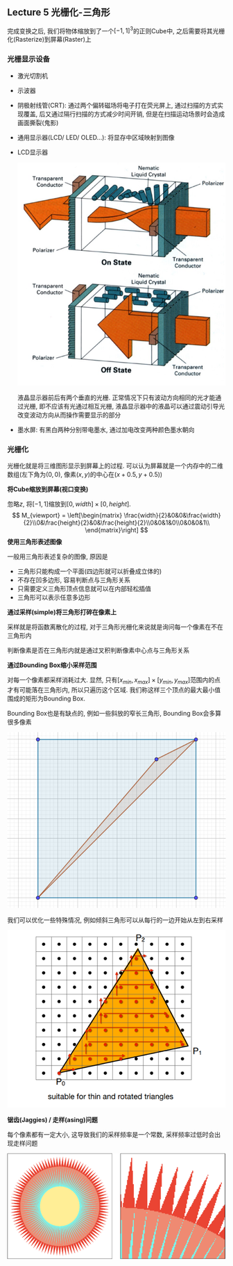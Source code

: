 ## Lecture 5 光栅化-三角形

完成变换之后, 我们将物体缩放到了一个$[-1,1]^3$的正则Cube中, 之后需要将其光栅化(Rasterize)到屏幕(Raster)上

### 光栅显示设备

- 激光切割机

- 示波器

- 阴极射线管(CRT): 通过两个偏转磁场将电子打在荧光屏上, 通过扫描的方式实现覆盖, 后又通过隔行扫描的方式减少时间开销, 但是在扫描运动场景时会造成画面撕裂(鬼影)

- 通用显示器(LCD/ LED/ OLED...): 将显存中区域映射到图像

- LCD显示器

  ![](./img/5-1.png)

  液晶显示器前后有两个垂直的光栅. 正常情况下只有波动方向相同的光才能通过光栅, 即不应该有光通过相互光栅, 液晶显示器中的液晶可以通过震动引导光改变波动方向从而操作需要显示的部分

- 墨水屏: 有黑白两种分别带电墨水, 通过加电改变两种颜色墨水朝向

### 光栅化

光栅化就是将三维图形显示到屏幕上的过程. 可以认为屏幕就是一个内存中的二维数组(左下角为$(0,0)$, 像素$(x,y)$的中心在$(x+0.5,y+0.5)$)

**将Cube缩放到屏幕(视口变换)**

忽略$z$, 将$[-1,1]$缩放到$[0, width]\times [0,height]$.
$$
M_{viewport} = \left[\begin{matrix}
\frac{width}{2}&0&0&\frac{width}{2}\\0&\frac{height}{2}&0&\frac{height}{2}\\0&0&1&0\\0&0&0&1\\
\end{matrix}\right]
$$
**使用三角形表述图像**

一般用三角形表述复杂的图像, 原因是

- 三角形只能构成一个平面(四边形就可以折叠成立体的)
- 不存在凹多边形, 容易判断点与三角形关系
- 只需要定义三角形顶点信息就可以在内部轻松插值
- 三角形可以表示任意多边形

**通过采样(simple)将三角形打碎在像素上**

采样就是将函数离散化的过程, 对于三角形光栅化来说就是询问每一个像素在不在三角形内

判断像素是否在三角形内就是通过叉积判断像素中心点与三角形关系

**通过Bounding Box缩小采样范围**

对每一个像素都采样消耗过大. 显然, 只有$[x_{min}, x_{max}]\times [y_{min}, y_{max}]$范围内的点才有可能落在三角形内, 所以只遍历这个区域. 我们称这样三个顶点的最大最小值围成的矩形为Bounding Box. 

Bounding Box也是有缺点的, 例如一些斜放的窄长三角形, Bounding Box会多算很多像素

![](./img/5-2.png)

我们可以优化一些特殊情况, 例如倾斜三角形可以从每行的一边开始从左到右采样

![](./img/5-3.png)

**锯齿(Jaggies) / 走样(asing)问题**

每个像素都有一定大小, 这导致我们的采样频率是一个常数, 采样频率过低时会出现走样问题

![](./img/5-4.png)





